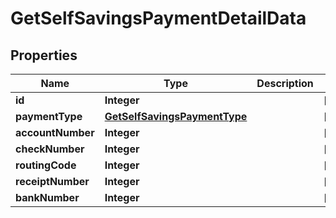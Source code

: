 

# GetSelfSavingsPaymentDetailData

## Properties

Name | Type | Description | Notes
------------ | ------------- | ------------- | -------------
**id** | **Integer** |  |  [optional]
**paymentType** | [**GetSelfSavingsPaymentType**](GetSelfSavingsPaymentType.md) |  |  [optional]
**accountNumber** | **Integer** |  |  [optional]
**checkNumber** | **Integer** |  |  [optional]
**routingCode** | **Integer** |  |  [optional]
**receiptNumber** | **Integer** |  |  [optional]
**bankNumber** | **Integer** |  |  [optional]



